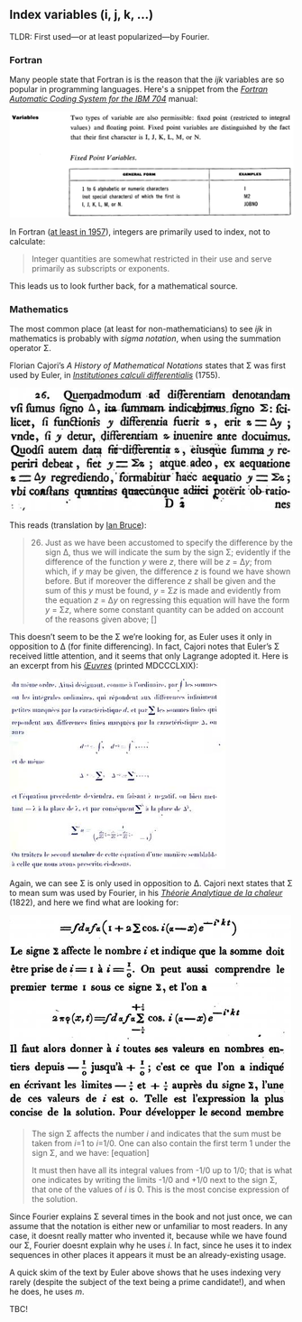 ## Index variables (i, j, k, …)

TLDR: First used—or at least popularized—by Fourier.

### Fortran

Many people state that Fortran is is the reason that the *ijk* variables are so popular in programming languages. Here's a snippet from the *[Fortran Automatic Coding System for the IBM 704](http://www.fh-jena.de/~kleine/history/languages/FortranAutomaticCodingSystemForTheIBM704.pdf)* manual:

![](../images/ijk-fortran.png)

In Fortran ([at least in 1957](https://web.archive.org/web/20150812002400/http://archive.computerhistory.org/resources/text/Fortran/102663113.05.01.acc.pdf)), integers are primarily used to index, not to calculate:

> Integer quantities are somewhat restricted in their use and serve primarily as subscripts or exponents.

This leads us to look further back, for a mathematical source.

### Mathematics

The most common place (at least for non-mathematicians) to see *ijk* in mathematics is probably with *sigma notation*, when using the summation operator Σ.

Florian Cajori’s *A History of Mathematical Notations* states that Σ was first used by Euler, in *[Institutiones calculi differentialis](http://books.google.co.nz/books?id=sYE_AAAAcAAJ)* (1755).

![](../images/ijk-euler.jpg)

This reads (translation by [Ian Bruce](http://www.17centurymaths.com/)):

> 26. Just as we have been accustomed to specify the difference by the sign Δ, thus we will indicate the sum by the sign Σ; evidently if the difference of the function <i>y</i> were <i>z</i>, there will be <i>z</i> = Δ<i>y</i>; from which, if <i>y</i> may be given, the difference <i>z</i> is found we have shown before. But if moreover the difference <i>z</i> shall be given and the sum of this <i>y</i> must be found, <i>y</i> = Σ<i>z</i> is made and evidently from the equation <i>z</i> = Δ<i>y</i> on regressing this equation will have the form <i>y</i> = Σ<i>z</i>, where some constant quantity can be added on account of the reasons given above; []

This doesn’t seem to be the Σ we’re looking for, as Euler uses it only in opposition to Δ (for finite differencing). In fact, Cajori notes that Euler’s Σ received little attention, and it seems that only Lagrange adopted it. Here is an excerpt from his *[Œuvres](http://www.archive.org/details/oeuvrespublies03lagruoft)* (printed MDCCCLXIX):

![](../images/ijk-lagrange.jpg)

Again, we can see Σ is only used in opposition to Δ. Cajori next states that Σ to mean sum was used by Fourier, in his *[Théorie Analytique de la chaleur](http://www.archive.org/details/thorieanalytiq00four)* (1822), and here we find what are looking for:

![](../images/ijk-fourier.jpg)

> The sign Σ affects the number <i>i</i> and indicates that the sum must be taken from <i>i</i>=1 to <i>i</i>=1/0. One can also contain the first term 1 under the sign Σ, and we have: [equation]
> 
> It must then have all its integral values from -1/0 up to 1/0; that is what one indicates by writing the limits -1/0 and +1/0 next to the sign Σ, that one of the values of <i>i</i> is 0. This is the most concise expression of the solution.

Since Fourier explains Σ several times in the book and not just once, we can assume that the notation is either new or unfamiliar to most readers. In any case, it doesnt really matter who invented it, because while we have found our Σ, Fourier doesnt explain why he uses *i*. In fact, since he uses it to index sequences in other places it appears it must be an already-existing usage.

A quick skim of the text by Euler above shows that he uses indexing very rarely (despite the subject of the text being a prime candidate!), and when he does, he uses *m*.

TBC!
